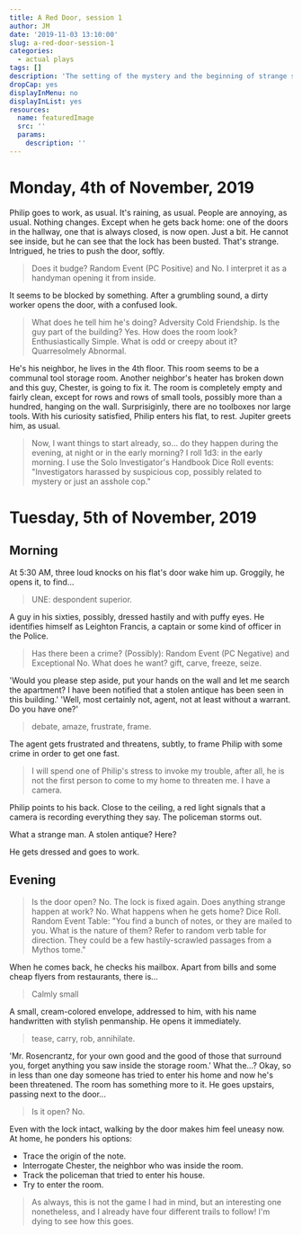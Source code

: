 ```yaml
---
title: A Red Door, session 1
author: JM
date: '2019-11-03 13:10:00'
slug: a-red-door-session-1
categories:
  - actual plays
tags: []
description: 'The setting of the mystery and the beginning of strange stuff.'
dropCap: yes
displayInMenu: no
displayInList: yes
resources:
  name: featuredImage
  src: ''
  params:
    description: ''
---
```


# Monday, 4th of November, 2019

Philip goes to work, as usual. It's raining, as usual. People are annoying, as usual. Nothing changes. Except when he gets back home: one of the doors in the hallway, one that is always closed, is now open. Just a bit. He cannot see inside, but he can see that the lock has been busted. That's strange. Intrigued, he tries to push the door, softly.

> Does it budge? Random Event (PC Positive) and No. I interpret it as a handyman opening it from inside.

It seems to be blocked by something. After a grumbling sound, a dirty worker opens the door, with a confused look.

> What does he tell him he's doing? Adversity Cold Friendship.
> Is the guy part of the building? Yes.
> How does the room look? Enthusiastically Simple.
> What is odd or creepy about it? Quarresolmely Abnormal.

He's his neighbor, he lives in the 4th floor. This room seems to be a communal tool storage room. Another neighbor's heater has broken down and this guy, Chester, is going to fix it. The room is completely empty and fairly clean, except for rows and rows of small tools, possibly more than a hundred, hanging on the wall. Surprisiginly, there are no toolboxes nor large tools. With his curiosity satisfied, Philip enters his flat, to rest. Jupiter greets him, as usual.

> Now, I want things to start already, so... do they happen during the evening, at night or in the early morning? I roll 1d3: in the early morning.
> I use the Solo Investigator's Handbook Dice Roll events: "Investigators harassed by suspicious cop, possibly related to mystery or just an asshole cop."

# Tuesday, 5th of November, 2019

## Morning

At 5:30 AM, three loud knocks on his flat's door wake him up. Groggily, he opens it, to find...

> UNE: despondent superior.

A guy in his sixties, possibly, dressed hastily and with puffy eyes. He identifies himself as Leighton Francis, a captain or some kind of officer in the Police.

>Has there been a crime? (Possibly): Random Event (PC Negative) and Exceptional No.
What does he want? gift, carve, freeze, seize.

'Would you please step aside, put your hands on the wall and let me search the apartment? I have been notified that a stolen antique has been seen in this building.' 'Well, most certainly not, agent, not at least without a warrant. Do you have one?'

> debate, amaze, frustrate, frame.

The agent gets frustrated and threatens, subtly, to frame Philip with some crime in order to get one fast.

> I will spend one of Philip's stress to invoke my trouble, after all, he is not the first person to come to my home to threaten me. I have a camera.

Philip points to his back. Close to the ceiling, a red light signals that a camera is recording everything they say. The policeman storms out.

What a strange man. A stolen antique? Here?

He gets dressed and goes to work.

## Evening

> Is the door open? No. The lock is fixed again.
> Does anything strange happen at work? No.
> What happens when he gets home? Dice Roll. Random Event Table: "You find a bunch of notes, or they are mailed to you. What is the nature of them? Refer to random verb table for direction. They could be a few hastily-scrawled passages from a Mythos tome."

When he comes back, he checks his mailbox. Apart from bills and some cheap flyers from restaurants, there is...

> Calmly small

A small, cream-colored envelope, addressed to him, with his name handwritten with stylish penmanship. He opens it immediately.

> tease, carry, rob, annihilate.

'Mr. Rosencrantz, for your own good and the good of those that surround you, forget anything you saw inside the storage room.' What the...? Okay, so in less than one day someone has tried to enter his home and now he's been threatened. The room has something more to it. He goes upstairs, passing next to the door...

> Is it open? No.

Even with the lock intact, walking by the door makes him feel uneasy now. At home, he ponders his options:

- Trace the origin of the note.
- Interrogate Chester, the neighbor who was inside the room.
- Track the policeman that tried to enter his house.
- Try to enter the room.

> As always, this is not the game I had in mind, but an interesting one nonetheless, and I already have four different trails to follow! I'm dying to see how this goes.

